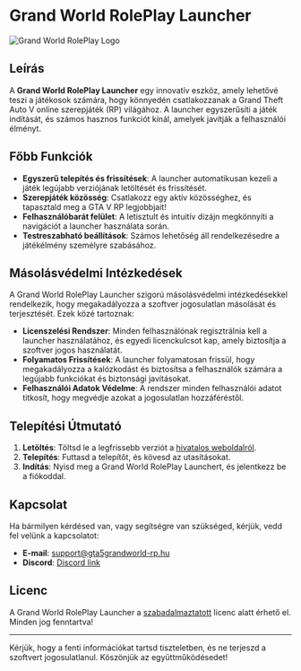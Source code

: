 # Grand World RolePlay Launcher

![Grand World RolePlay Logo](https://media.discordapp.net/attachments/1261445716761383015/1285668955826032720/Frame_6.png?ex=6706cb85&is=67057a05&hm=7323c70c419a909902e8fccea9436b769700715ba7702be7313a5f2fd909dd4c&=&format=webp&quality=lossless&width=1213&height=682) <!-- Cseréld le a logó linkjét -->

## Leírás

A **Grand World RolePlay Launcher** egy innovatív eszköz, amely lehetővé teszi a játékosok számára, hogy könnyedén csatlakozzanak a Grand Theft Auto V online szerepjáték (RP) világához. A launcher egyszerűsíti a játék indítását, és számos hasznos funkciót kínál, amelyek javítják a felhasználói élményt.

## Főbb Funkciók

- **Egyszerű telepítés és frissítések**: A launcher automatikusan kezeli a játék legújabb verziójának letöltését és frissítését.
- **Szerepjáték közösség**: Csatlakozz egy aktív közösséghez, és tapasztald meg a GTA V RP legjobbjait!
- **Felhasználóbarát felület**: A letisztult és intuitív dizájn megkönnyíti a navigációt a launcher használata során.
- **Testreszabható beállítások**: Számos lehetőség áll rendelkezésedre a játékélmény személyre szabásához.

## Másolásvédelmi Intézkedések

A Grand World RolePlay Launcher szigorú másolásvédelmi intézkedésekkel rendelkezik, hogy megakadályozza a szoftver jogosulatlan másolását és terjesztését. Ezek közé tartoznak:

- **Licenszelési Rendszer**: Minden felhasználónak regisztrálnia kell a launcher használatához, és egyedi licenckulcsot kap, amely biztosítja a szoftver jogos használatát.
- **Folyamatos Frissítések**: A launcher folyamatosan frissül, hogy megakadályozza a kalózkodást és biztosítsa a felhasználók számára a legújabb funkciókat és biztonsági javításokat.
- **Felhasználói Adatok Védelme**: A rendszer minden felhasználói adatot titkosít, hogy megvédje azokat a jogosulatlan hozzáféréstől.

## Telepítési Útmutató

1. **Letöltés**: Töltsd le a legfrissebb verziót a [hivatalos weboldalról](link_to_website).
2. **Telepítés**: Futtasd a telepítőt, és kövesd az utasításokat.
3. **Indítás**: Nyisd meg a Grand World RolePlay Launchert, és jelentkezz be a fiókoddal.

## Kapcsolat

Ha bármilyen kérdésed van, vagy segítségre van szükséged, kérjük, vedd fel velünk a kapcsolatot:

- **E-mail**: support@gta5grandworld-rp.hu
- **Discord**: [Discord link](https://discord.gg/grandworldhu)

## Licenc

A Grand World RolePlay Launcher a [szabadalmaztatott](link_to_license) licenc alatt érhető el. Minden jog fenntartva!

---

Kérjük, hogy a fenti információkat tartsd tiszteletben, és ne terjeszd a szoftvert jogosulatlanul. Köszönjük az együttműködésedet!
